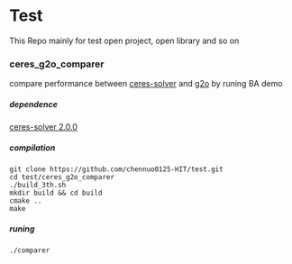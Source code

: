 # Test
This Repo mainly for test open project, open library and so on
### ceres_g2o_comparer
compare performance between [ceres-solver](https://github.com/ceres-solver/ceres-solver) and [g2o](https://github.com/RainerKuemmerle/g2o) by runing BA demo
##### dependence
[ceres-solver 2.0.0](https://github.com/ceres-solver/ceres-solver/tree/2.0.0)
##### compilation
```
git clone https://github.com/chennuo0125-HIT/test.git
cd test/ceres_g2o_comparer
./build_3th.sh
mkdir build && cd build
cmake ..
make
```
##### runing
```
./comparer
```